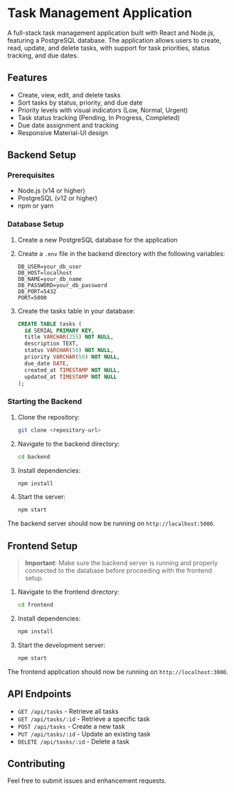 # Task Management Application

A full-stack task management application built with React and Node.js, featuring a PostgreSQL database. The application allows users to create, read, update, and delete tasks, with support for task priorities, status tracking, and due dates.

## Features

- Create, view, edit, and delete tasks
- Sort tasks by status, priority, and due date
- Priority levels with visual indicators (Low, Normal, Urgent)
- Task status tracking (Pending, In Progress, Completed)
- Due date assignment and tracking
- Responsive Material-UI design

## Backend Setup

### Prerequisites

- Node.js (v14 or higher)
- PostgreSQL (v12 or higher)
- npm or yarn

### Database Setup

1. Create a new PostgreSQL database for the application
2. Create a `.env` file in the backend directory with the following variables:
   ```
   DB_USER=your_db_user
   DB_HOST=localhost
   DB_NAME=your_db_name
   DB_PASSWORD=your_db_password
   DB_PORT=5432
   PORT=5000
   ```

3. Create the tasks table in your database:
   ```sql
   CREATE TABLE tasks (
     id SERIAL PRIMARY KEY,
     title VARCHAR(255) NOT NULL,
     description TEXT,
     status VARCHAR(50) NOT NULL,
     priority VARCHAR(50) NOT NULL,
     due_date DATE,
     created_at TIMESTAMP NOT NULL,
     updated_at TIMESTAMP NOT NULL
   );
   ```

### Starting the Backend

1. Clone the repository:
   ```bash
   git clone <repository-url>
   ```

2. Navigate to the backend directory:
   ```bash
   cd backend
   ```

3. Install dependencies:
   ```bash
   npm install
   ```

4. Start the server:
   ```bash
   npm start
   ```

The backend server should now be running on `http://localhost:5000`.

## Frontend Setup

> **Important**: Make sure the backend server is running and properly connected to the database before proceeding with the frontend setup.

1. Navigate to the frontend directory:
   ```bash
   cd frontend
   ```

2. Install dependencies:
   ```bash
   npm install
   ```

3. Start the development server:
   ```bash
   npm start
   ```

The frontend application should now be running on `http://localhost:3000`.

## API Endpoints

- `GET /api/tasks` - Retrieve all tasks
- `GET /api/tasks/:id` - Retrieve a specific task
- `POST /api/tasks` - Create a new task
- `PUT /api/tasks/:id` - Update an existing task
- `DELETE /api/tasks/:id` - Delete a task

## Contributing

Feel free to submit issues and enhancement requests.